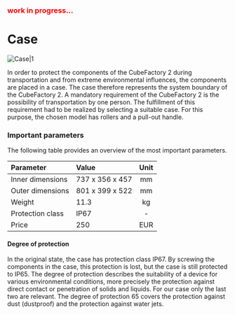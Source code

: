 

### <span style="color: red"> work in progress... </span>

# Case

![Case|1](https://image.ibb.co/jKBLKa/GCSM_Pr_si_08.jpg)

In order to protect the components of the CubeFactory 2 during transportation and  from extreme environmental influences, the components are placed in a case. The case therefore represents the system boundary of the CubeFactory 2. 
A mandatory requirement of the CubeFactory 2 is the possibility of transportation by one person. The fulfillment  of this requirement had to be realized by selecting a suitable case. For this purpose, the chosen model has rollers and a pull-out handle.

### Important parameters

The following table provides an overview of the most important parameters.

| Parameter | Value |Unit|
| :----  | :------ |:------:|
| Inner dimensions | 737 x 356 x 457 | mm |
| Outer dimensions | 801 x 399 x 522 | mm |
| Weight | 11.3 | kg |
| Protection class | IP67 |-|
| Price | 250 | EUR |

#### Degree of protection 

In the original state, the case has protection class IP67. By screwing the components in the case, this protection is lost, but the case is still protected to IP65.
The degree of protection describes the suitability of a device for various environmental conditions, more precisely the protection against direct contact or penetration of solids and liquids. For our case only the last two are relevant.
The degree of protection 65 covers the protection against dust (dustproof) and the protection against water jets.
